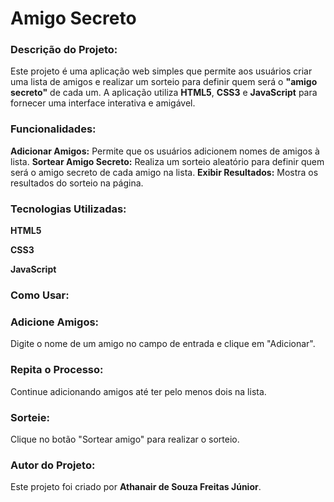 <h1>Amigo Secreto</h1>

<h3>Descrição do Projeto:</h3>

Este projeto é uma aplicação web simples que permite aos usuários criar uma lista de amigos e realizar um sorteio para definir quem será o **"amigo secreto"** de cada um. A aplicação utiliza **HTML5**, **CSS3** e **JavaScript** para fornecer uma interface interativa e amigável.

<h3>Funcionalidades:</h3>

**Adicionar Amigos:** Permite que os usuários adicionem nomes de amigos à lista.
**Sortear Amigo Secreto:** Realiza um sorteio aleatório para definir quem será o amigo secreto de cada amigo na lista.
**Exibir Resultados:** Mostra os resultados do sorteio na página.

<h3>Tecnologias Utilizadas:</h3>

**<p>HTML5</p>**
**<p>CSS3</p>**
**<p>JavaScript</p>**

<h3>Como Usar:</h3>

<h3>Adicione Amigos:</h3> Digite o nome de um amigo no campo de entrada e clique em "Adicionar".

<h3>Repita o Processo:</h3> Continue adicionando amigos até ter pelo menos dois na lista.

<h3>Sorteie:</h3> Clique no botão "Sortear amigo" para realizar o sorteio.

<h3>Autor do Projeto:</h3>

Este projeto foi criado por **Athanair de Souza Freitas Júnior**.
